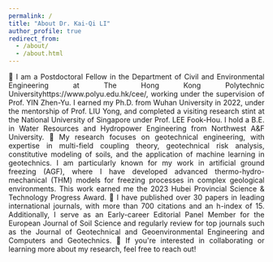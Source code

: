 ```yaml
---
permalink: /
title: "About Dr. Kai-Qi LI"
author_profile: true
redirect_from: 
  - /about/
  - /about.html
---
```



<p style="text-align: justify;">
	I am a Postdoctoral Fellow in the Department of Civil and Environmental Engineering at The Hong Kong Polytechnic Universityhttps://www.polyu.edu.hk/cee/, working under the supervision of Prof. YIN Zhen-Yu. I earned my Ph.D. from Wuhan University in 2022, under the mentorship of Prof. LIU Yong, and completed a visiting research stint at the National University of Singapore under Prof. LEE Fook-Hou. I hold a B.E. in Water Resources and Hydropower Engineering from Northwest A&F University.
	My research focuses on geotechnical engineering, with expertise in multi-field coupling theory, geotechnical risk analysis, constitutive modeling of soils, and the application of machine learning in geotechnics. I am particularly known for my work in artificial ground freezing (AGF), where I have developed advanced thermo-hydro-mechanical (THM) models for freezing processes in complex geological environments. This work earned me the 2023 Hubei Provincial Science & Technology Progress Award.
	I have published over 30 papers in leading international journals, with more than 700 citations and an h-index of 15. Additionally, I serve as an Early-career Editorial Panel Member for the European Journal of Soil Science and regularly review for top journals such as the Journal of Geotechnical and Geoenvironmental Engineering and Computers and Geotechnics.
	If you're interested in collaborating or learning more about my research, feel free to reach out!
</p>

